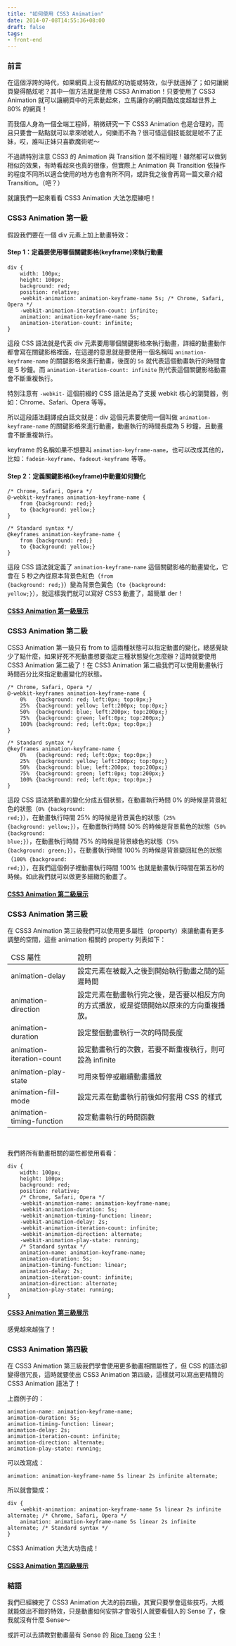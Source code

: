 ```yaml
---
title: "如何使用 CSS3 Animation"
date: 2014-07-08T14:55:36+08:00
draft: false
tags:
- front-end
---
```


### 前言

在這個浮誇的時代，如果網頁上沒有酷炫的功能或特效，似乎就遜掉了；如何讓網頁變得酷炫呢？其中一個方法就是使用 CSS3 Animation！只要使用了 CSS3 Animation 就可以讓網頁中的元素動起來，立馬讓你的網頁酷炫度超越世界上 80% 的網頁！

而我個人身為一個全端工程師，稍微研究一下 CSS3 Animation 也是合理的，而且只要會一點點就可以拿來唬唬人，何樂而不為？很可惜這個技能就是唬不了正妹，哎，誰叫正妹只喜歡魔術呢～

不過請特別注意 CSS3 的 Animation 與 Transition 並不相同喔！雖然都可以做到相似的效果，有時看起來也真的很像，但實際上 Animation 與 Transition 依操作的程度不同所以適合使用的地方也會有所不同，或許我之後會再寫一篇文章介紹 Transition。（吧？）

就讓我們一起來看看 CSS3 Animation 大法怎麼練吧！

### CSS3 Animation 第一級

假設我們要在一個 div 元素上加上動畫特效：

#### Step 1：定義要使用哪個關鍵影格(keyframe)來執行動畫

    div {
        width: 100px;
        height: 100px;
        background: red;
        position: relative;
        -webkit-animation: animation-keyframe-name 5s; /* Chrome, Safari, Opera */
        -webkit-animation-iteration-count: infinite;
        animation: animation-keyframe-name 5s;
        animation-iteration-count: infinite;
    }

這段 CSS 語法就是代表 div 元素要用哪個關鍵影格來執行動畫，詳細的動畫動作都會寫在關鍵影格裡面，在這邊的意思就是要使用一個名稱叫 <code>animation-keyframe-name</code> 的關鍵影格來進行動畫，後面的 <code>5s</code> 就代表這個動畫執行的時間會是 5 秒鐘。而 <code>animation-iteration-count: infinite</code> 則代表這個關鍵影格動畫會不斷重複執行。

特別注意有 <code>-webkit-</code> 這個前綴的 CSS 語法是為了支援 webkit 核心的瀏覽器，例如：Chrome、Safari、Opera 等等。

所以這段語法翻譯成白話文就是：div 這個元素要使用一個叫做 <code>animation-keyframe-name</code> 的關鍵影格來進行動畫，動畫執行的時間長度為 5 秒鐘，且動畫會不斷重複執行。

keyframe 的名稱如果不想要叫 <code>animation-keyframe-name</code>，也可以改成其他的，比如：<code>fadein-keyframe</code>、<code>fadeout-keyframe</code> 等等。

#### Step 2：定義關鍵影格(keyframe)中動畫如何變化

    /* Chrome, Safari, Opera */
    @-webkit-keyframes animation-keyframe-name {
        from {background: red;}
        to {background: yellow;}
    }

    /* Standard syntax */
    @keyframes animation-keyframe-name {
        from {background: red;}
        to {background: yellow;}
    }

這段 CSS 語法就定義了 <code>animation-keyframe-name</code> 這個關鍵影格的動畫變化，它會在 5 秒之內從原本背景色紅色（<code>from {background: red;}</code>）變為背景色黃色（<code>to {background: yellow;}</code>），就這樣我們就可以寫好 CSS3 動畫了，超簡單 der！

#### <a href="http://codepen.io/fukuball/pen/hzHAE" target="_blank">CSS3 Animation 第一級展示</a>

### CSS3 Animation 第二級

CSS3 Animation 第一級只有 from to 這兩種狀態可以指定動畫的變化，總感覺缺少了點什麼，如果好死不死動畫想要指定三種狀態變化怎麼辦？這時就要使用 CSS3 Animation 第二級了！在 CSS3 Animation 第二級我們可以使用動畫執行時間百分比來指定動畫變化的狀態。

    /* Chrome, Safari, Opera */
    @-webkit-keyframes animation-keyframe-name {
        0%   {background: red; left:0px; top:0px;}
        25%  {background: yellow; left:200px; top:0px;}
        50%  {background: blue; left:200px; top:200px;}
        75%  {background: green; left:0px; top:200px;}
        100% {background: red; left:0px; top:0px;}
    }

    /* Standard syntax */
    @keyframes animation-keyframe-name {
        0%   {background: red; left:0px; top:0px;}
        25%  {background: yellow; left:200px; top:0px;}
        50%  {background: blue; left:200px; top:200px;}
        75%  {background: green; left:0px; top:200px;}
        100% {background: red; left:0px; top:0px;}
    }

這段 CSS 語法將動畫的變化分成五個狀態，在動畫執行時間 0% 的時候是背景紅色的狀態（<code>0% {background: red;}</code>），在動畫執行時間 25% 的時候是背景黃色的狀態（<code>25% {background: yellow;}</code>），在動畫執行時間 50% 的時候是背景藍色的狀態（<code>50% {background: blue;}</code>），在動畫執行時間 75% 的時候是背景綠色的狀態（<code>75% {background: green;}</code>），在動畫執行時間 100% 的時候是背景變回紅色的狀態（<code>100% {background: red;}</code>），在我們這個例子裡動畫執行時間 100% 也就是動畫執行時間在第五秒的時候。如此我們就可以做更多細緻的動畫了。

#### <a href="http://codepen.io/fukuball/pen/lGwnx" target="_blank">CSS3 Animation 第二級展示</a>

### CSS3 Animation 第三級

在 CSS3 Animation 第三級我們可以使用更多屬性（property）來讓動畫有更多調整的空間，這些 animation 相關的 property 列表如下：

<table>
    <thead>
        <tr>
            <td>
                CSS 屬性
            </td>
            <td>
                說明
            </td>
        </tr>
    </thead>
    <tbody>
        <tr>
            <td>
                animation-delay
            </td>
            <td>
                設定元素在被載入之後到開始執行動畫之間的延遲時間
            </td>
        </tr>
        <tr>
            <td>
                animation-direction
            </td>
            <td>
                設定元素在動畫執行完之後，是否要以相反方向的方式播放，或是從頭開始以原來的方向重複播放。
            </td>
        </tr>
        <tr>
            <td>
                animation-duration
            </td>
            <td>
                設定整個動畫執行一次的時間長度
            </td>
        </tr>
        <tr>
            <td>
                animation-iteration-count
            </td>
            <td>
                設定動畫執行的次數，若要不斷重複執行，則可設為 infinite
            </td>
        </tr>
        <tr>
            <td>
                animation-play-state
            </td>
            <td>
                可用來暫停或繼續動畫播放
            </td>
        </tr>
        <tr>
            <td>
                animation-fill-mode
            </td>
            <td>
                設定元素在動畫執行前後如何套用 CSS 的樣式
            </td>
        </tr>
        <tr>
            <td>
                animation-timing-function
            </td>
            <td>
                設定動畫執行的時間函數
            </td>
        </tr>
    </tbody>
</table>
<br>

我們將所有動畫相關的屬性都使用看看：

    div {
        width: 100px;
        height: 100px;
        background: red;
        position: relative;
        /* Chrome, Safari, Opera */
        -webkit-animation-name: animation-keyframe-name;
        -webkit-animation-duration: 5s;
        -webkit-animation-timing-function: linear;
        -webkit-animation-delay: 2s;
        -webkit-animation-iteration-count: infinite;
        -webkit-animation-direction: alternate;
        -webkit-animation-play-state: running;
        /* Standard syntax */
        animation-name: animation-keyframe-name;
        animation-duration: 5s;
        animation-timing-function: linear;
        animation-delay: 2s;
        animation-iteration-count: infinite;
        animation-direction: alternate;
        animation-play-state: running;
    }


#### <a href="http://codepen.io/fukuball/pen/dGKfo" target="_blank">CSS3 Animation 第三級展示</a>

感覺越來越強了！

### CSS3 Animation 第四級

在 CSS3 Animation 第三級我們學會使用更多動畫相關屬性了，但 CSS 的語法卻變得很冗長，這時就要使出 CSS3 Animation 第四級，這樣就可以寫出更精簡的 CSS3 Animation 語法了！

上面例子的：

    animation-name: animation-keyframe-name;
    animation-duration: 5s;
    animation-timing-function: linear;
    animation-delay: 2s;
    animation-iteration-count: infinite;
    animation-direction: alternate;
    animation-play-state: running;

可以改寫成：

    animation: animation-keyframe-name 5s linear 2s infinite alternate;

所以就會變成：

    div {
        -webkit-animation: animation-keyframe-name 5s linear 2s infinite alternate; /* Chrome, Safari, Opera */
        animation: animation-keyframe-name 5s linear 2s infinite alternate; /* Standard syntax */
    }

CSS3 Animation 大法大功告成！

#### <a href="http://codepen.io/fukuball/pen/ADFco" target="_blank">CSS3 Animation 第四級展示</a>

### 結語

我們已經練完了 CSS3 Animation 大法的前四級，其實只要學會這些技巧，大概就能做出不錯的特效，只是動畫如何安排才會吸引人就要看個人的 Sense 了，像我就沒有什麼 Sense～

或許可以去請教對動畫最有 Sense 的 <a href="http://ricetseng.com/" target="_blank">Rice Tseng</a> 公主！
